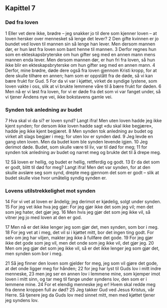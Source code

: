 ## Kapittel 7

### Død fra loven

1 Eller vet dere ikke, brødre – jeg snakker jo til dere som kjenner loven – at loven hersker over mennesket så lenge det lever?
2 Den gifte kvinnen er jo bundet ved loven til mannen sin så lenge han lever. Men dersom mannen dør, er hun løst fra loven som bant henne til mannen.
3 Derfor regnes hun som en ekteskapsbryterske om hun gifter seg med en annen mann mens mannen enda lever. Men dersom mannen dør, er hun fri fra loven, så hun ikke blir en ekteskapsbryterske om hun gifter seg med en annen mann.
4 Derfor, mine brødre, døde dere også fra loven gjennom Kristi kropp, for at dere skulle tilhøre en annen; ham som er oppstått fra de døde, så vi kan bære frukt for Gud.
5 For da vi var i kjøttet, virket de syndige lystene, som loven vakte i oss, slik at vi brukte lemmene våre til å bære frukt for døden.
6 Men nå er vi løst fra loven, for vi er døde fra det som vi var fanget under, så vi tjener Åndens nye vei, ikke bokstavens gamle vei.

### Synden tok anledning av budet

7 Hva skal vi da si? er loven synd? Langt ifra! Men uten loven hadde jeg ikke kjent synden; for dersom ikke loven hadde sagt «du skal ikke begjære», hadde jeg ikke kjent begjæret.
8 Men synden tok anledning av budet og virket alt slags begjær i meg; for uten lov er synden død.
9 Jeg levde en gang uten loven. Men da budet kom ble synden levende igjen.
10 Jeg derimot døde. Budet, som skulle være til liv, var til død for meg;
11 for synden tok anledning av budet og narret meg og brukte det til å drepe meg.

12 Så loven er hellig, og budet er hellig, rettferdig og godt.
13 Er da det som er godt, blitt til død for meg? Langt ifra! Men det var synden, for at den skulle avsløre seg som synd, drepte meg gjennom det som er godt – slik at budet skulle vise hvor umåtelig syndig synden er.

### Lovens utilstrekkelighet mot synden

14 For vi vet at loven er åndelig; jeg derimot er kjødelig, solgt under synden.
15 For jeg vet ikke hva jeg gjør: For jeg gjør ikke det som jeg vil; men det som jeg hater, det gjør jeg.
16 Men hvis jeg gjør det som jeg ikke vil, så vitner jeg jo med loven at den er god.

17 Men nå er det ikke lenger jeg som gjør det, men synden, som bor i meg.
18 For jeg vet at i meg, det vil si i kjøttet mitt, bor det ingen ting godt. For selv om jeg har viljen, makter jeg ikke å fullføre det gode.
19 For jeg gjør ikke det gode som jeg vil, men det onde som jeg ikke vil, det gjør jeg.
20 Men om jeg gjør det som jeg ikke vil, så er det ikke lenger jeg som gjør det, men synden som bor i meg.

21 Så jeg finner den loven som gjelder for meg, jeg som vil gjøre det gode, at det onde ligger meg for hånden;
22 for jeg har lyst til Guds lov i mitt indre menneske,
23 men jeg ser en annen lov i lemmene mine, som kjemper imot loven i mitt sinn, og tar meg til fange under syndens lov, den som er i lemmene mine.
24 For et elendig menneske jeg er! Hvem skal redde meg fra denne kroppen full av død?
25 Jeg takker Gud ved Jesus Kristus, vår Herre. Så tjenere jeg da Guds lov med sinnet mitt, men med kjøttet tjener jeg syndens lov.